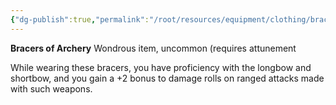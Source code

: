 ```yaml
---
{"dg-publish":true,"permalink":"/root/resources/equipment/clothing/bracers-of-archery/","title":"Bracers of Archery"}
---
```



**Bracers of Archery**
Wondrous item, uncommon (requires attunement

While wearing these bracers, you have proficiency with the longbow and shortbow, and you gain a +2 bonus to damage rolls on ranged attacks made with such weapons.